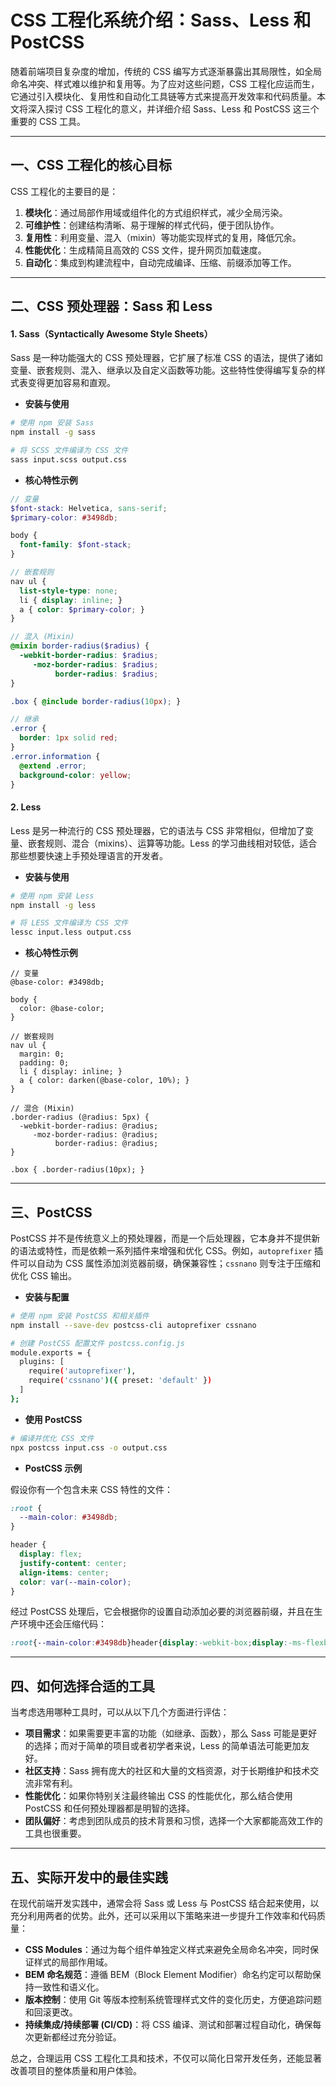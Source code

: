 # CSS 工程化系统介绍：Sass、Less 和 PostCSS

随着前端项目复杂度的增加，传统的 CSS 编写方式逐渐暴露出其局限性，如全局命名冲突、样式难以维护和复用等。为了应对这些问题，CSS 工程化应运而生，它通过引入模块化、复用性和自动化工具链等方式来提高开发效率和代码质量。本文将深入探讨 CSS 工程化的意义，并详细介绍 Sass、Less 和 PostCSS 这三个重要的 CSS 工具。

---

## 一、CSS 工程化的核心目标

CSS 工程化的主要目的是：

1. **模块化**：通过局部作用域或组件化的方式组织样式，减少全局污染。
2. **可维护性**：创建结构清晰、易于理解的样式代码，便于团队协作。
3. **复用性**：利用变量、混入（mixin）等功能实现样式的复用，降低冗余。
4. **性能优化**：生成精简且高效的 CSS 文件，提升网页加载速度。
5. **自动化**：集成到构建流程中，自动完成编译、压缩、前缀添加等工作。

---

## 二、CSS 预处理器：Sass 和 Less

#### 1. Sass（Syntactically Awesome Style Sheets）

Sass 是一种功能强大的 CSS 预处理器，它扩展了标准 CSS 的语法，提供了诸如变量、嵌套规则、混入、继承以及自定义函数等功能。这些特性使得编写复杂的样式表变得更加容易和直观。

- **安装与使用**

```bash
# 使用 npm 安装 Sass
npm install -g sass

# 将 SCSS 文件编译为 CSS 文件
sass input.scss output.css
```

- **核心特性示例**

```scss
// 变量
$font-stack: Helvetica, sans-serif;
$primary-color: #3498db;

body {
  font-family: $font-stack;
}

// 嵌套规则
nav ul {
  list-style-type: none;
  li { display: inline; }
  a { color: $primary-color; }
}

// 混入 (Mixin)
@mixin border-radius($radius) {
  -webkit-border-radius: $radius;
     -moz-border-radius: $radius;
          border-radius: $radius;
}

.box { @include border-radius(10px); }

// 继承
.error {
  border: 1px solid red;
}
.error.information {
  @extend .error;
  background-color: yellow;
}
```

#### 2. Less

Less 是另一种流行的 CSS 预处理器，它的语法与 CSS 非常相似，但增加了变量、嵌套规则、混合（mixins）、运算等功能。Less 的学习曲线相对较低，适合那些想要快速上手预处理语言的开发者。

- **安装与使用**

```bash
# 使用 npm 安装 Less
npm install -g less

# 将 LESS 文件编译为 CSS 文件
lessc input.less output.css
```

- **核心特性示例**

```less
// 变量
@base-color: #3498db;

body {
  color: @base-color;
}

// 嵌套规则
nav ul {
  margin: 0;
  padding: 0;
  li { display: inline; }
  a { color: darken(@base-color, 10%); }
}

// 混合 (Mixin)
.border-radius (@radius: 5px) {
  -webkit-border-radius: @radius;
     -moz-border-radius: @radius;
          border-radius: @radius;
}

.box { .border-radius(10px); }
```

---

## 三、PostCSS

PostCSS 并不是传统意义上的预处理器，而是一个后处理器，它本身并不提供新的语法或特性，而是依赖一系列插件来增强和优化 CSS。例如，`autoprefixer` 插件可以自动为 CSS 属性添加浏览器前缀，确保兼容性；`cssnano` 则专注于压缩和优化 CSS 输出。

- **安装与配置**

```bash
# 使用 npm 安装 PostCSS 和相关插件
npm install --save-dev postcss-cli autoprefixer cssnano

# 创建 PostCSS 配置文件 postcss.config.js
module.exports = {
  plugins: [
    require('autoprefixer'),
    require('cssnano')({ preset: 'default' })
  ]
};
```

- **使用 PostCSS**

```bash
# 编译并优化 CSS 文件
npx postcss input.css -o output.css
```

- **PostCSS 示例**

假设你有一个包含未来 CSS 特性的文件：

```css
:root {
  --main-color: #3498db;
}

header {
  display: flex;
  justify-content: center;
  align-items: center;
  color: var(--main-color);
}
```

经过 PostCSS 处理后，它会根据你的设置自动添加必要的浏览器前缀，并且在生产环境中还会压缩代码：

```css
:root{--main-color:#3498db}header{display:-webkit-box;display:-ms-flexbox;display:flex;-webkit-box-pack:center;-ms-flex-pack:center;justify-content:center;-webkit-box-align:center;-ms-flex-align:center;align-items:center;color:var(--main-color)}
```

---

## 四、如何选择合适的工具

当考虑选用哪种工具时，可以从以下几个方面进行评估：

- **项目需求**：如果需要更丰富的功能（如继承、函数），那么 Sass 可能是更好的选择；而对于简单的项目或者初学者来说，Less 的简单语法可能更加友好。
- **社区支持**：Sass 拥有庞大的社区和大量的文档资源，对于长期维护和技术交流非常有利。
- **性能优化**：如果你特别关注最终输出 CSS 的性能优化，那么结合使用 PostCSS 和任何预处理器都是明智的选择。
- **团队偏好**：考虑到团队成员的技术背景和习惯，选择一个大家都能高效工作的工具也很重要。

---

## 五、实际开发中的最佳实践

在现代前端开发实践中，通常会将 Sass 或 Less 与 PostCSS 结合起来使用，以充分利用两者的优势。此外，还可以采用以下策略来进一步提升工作效率和代码质量：

- **CSS Modules**：通过为每个组件单独定义样式来避免全局命名冲突，同时保证样式的局部作用域。
- **BEM 命名规范**：遵循 BEM（Block Element Modifier）命名约定可以帮助保持一致性和语义化。
- **版本控制**：使用 Git 等版本控制系统管理样式文件的变化历史，方便追踪问题和回滚更改。
- **持续集成/持续部署 (CI/CD)**：将 CSS 编译、测试和部署过程自动化，确保每次更新都经过充分验证。

总之，合理运用 CSS 工程化工具和技术，不仅可以简化日常开发任务，还能显著改善项目的整体质量和用户体验。
